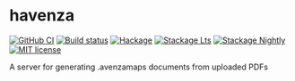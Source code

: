 # havenza

[![GitHub CI](https://github.com/axman6/havenza/workflows/CI/badge.svg)](https://github.com/axman6/havenza/actions)
[![Build status](https://img.shields.io/travis/axman6/havenza.svg?logo=travis)](https://travis-ci.org/axman6/havenza)
[![Hackage](https://img.shields.io/hackage/v/havenza.svg?logo=haskell)](https://hackage.haskell.org/package/havenza)
[![Stackage Lts](http://stackage.org/package/havenza/badge/lts)](http://stackage.org/lts/package/havenza)
[![Stackage Nightly](http://stackage.org/package/havenza/badge/nightly)](http://stackage.org/nightly/package/havenza)
[![MIT license](https://img.shields.io/badge/license-MIT-blue.svg)](LICENSE)

A server for generating .avenzamaps documents from uploaded PDFs
